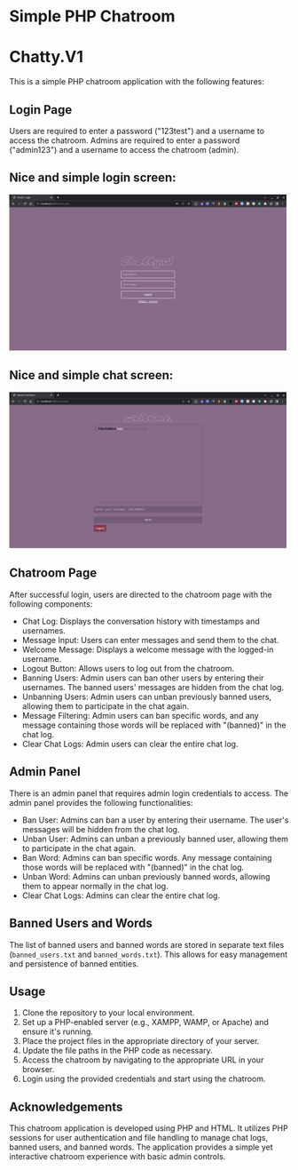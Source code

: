 # Simple PHP Chatroom
# Chatty.V1

This is a simple PHP chatroom application with the following features:

## Login Page
Users are required to enter a password ("123test") and a username to access the chatroom.
Admins are required to enter a password ("admin123") and a username to access the chatroom (admin).

<h2>Nice and simple login screen:</h2>
<img src="login.jpg" alt="Nice and simple login screen" width="500">

<h2>Nice and simple chat screen:</h2>
<img src="chat.jpg" alt="Nice and simple login screen" width="500">

## Chatroom Page
After successful login, users are directed to the chatroom page with the following components:
- Chat Log: Displays the conversation history with timestamps and usernames.
- Message Input: Users can enter messages and send them to the chat.
- Welcome Message: Displays a welcome message with the logged-in username.
- Logout Button: Allows users to log out from the chatroom.
- Banning Users: Admin users can ban other users by entering their usernames. The banned users' messages are hidden from the chat log.
- Unbanning Users: Admin users can unban previously banned users, allowing them to participate in the chat again.
- Message Filtering: Admin users can ban specific words, and any message containing those words will be replaced with "(banned)" in the chat log.
- Clear Chat Logs: Admin users can clear the entire chat log.

## Admin Panel
There is an admin panel that requires admin login credentials to access. The admin panel provides the following functionalities:
- Ban User: Admins can ban a user by entering their username. The user's messages will be hidden from the chat log.
- Unban User: Admins can unban a previously banned user, allowing them to participate in the chat again.
- Ban Word: Admins can ban specific words. Any message containing those words will be replaced with "(banned)" in the chat log.
- Unban Word: Admins can unban previously banned words, allowing them to appear normally in the chat log.
- Clear Chat Logs: Admins can clear the entire chat log.

## Banned Users and Words
The list of banned users and banned words are stored in separate text files (`banned_users.txt` and `banned_words.txt`). This allows for easy management and persistence of banned entities.

## Usage
1. Clone the repository to your local environment.
2. Set up a PHP-enabled server (e.g., XAMPP, WAMP, or Apache) and ensure it's running.
3. Place the project files in the appropriate directory of your server.
4. Update the file paths in the PHP code as necessary.
5. Access the chatroom by navigating to the appropriate URL in your browser.
6. Login using the provided credentials and start using the chatroom.

## Acknowledgements
This chatroom application is developed using PHP and HTML. It utilizes PHP sessions for user authentication and file handling to manage chat logs, banned users, and banned words. The application provides a simple yet interactive chatroom experience with basic admin controls.
